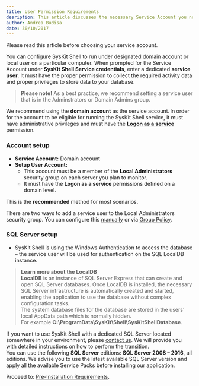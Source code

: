 ```yaml
---
title: User Permission Requirements
desription: This article discusses the necessary Service Account you need in order to run the SysKit Shell in various environments and describes deployment scenarios that affect account requirements.
author: Andrea Budisa
date: 30/10/2017
---
```

Please read this article before choosing your service account.

You can configure SysKit Shell to run under designated domain account or local user on a particular computer. When prompted for the Service Account under __SysKit Shell Service credentials__, enter a dedicated __service user__. It must have the proper permission to collect the required activity data and proper privileges to store data to your database.

> __Please note!__ As a best practice, we recommend setting a service user that is in the Adminstrators or Domain Admins group.
 
We recommend using the __domain account__ as the service account. In order for the account to be eligible for running the SysKit Shell service, it must have administrative privileges and must have the __[Logon as a service](#internal/how-to/service-accounts/add-service-user-group-policy)__ permission.

### Account setup

+ __Service Account:__ Domain account
+ __Setup User Account:__
  * This account must be a member of the __Local Administrators__ security group on each server you plan to monitor.
  * It must have the __Logon as a service__ permissions defined on a domain level.

This is the __recommended__ method for most scenarios.

There are two ways to add a service user to the Local Administrators security group. You can configure this [manually](#internal/how-to/service-accounts/add-service-user-manually) or via [Group Policy](#internal/how-to/service-accounts/add-service-user-group-policy).


### SQL Server setup

+ SysKit Shell is using the Windows Authentication to access the database – the service user will be used for authentication on the SQL LocalDB instance.

> __Learn more about the LocalDB__   
__LocalDB__ is an instance of SQL Server Express that can create and open SQL Server databases. Once LocalDB is installed, the necessary SQL Server infrastructure is automatically created and started, enabling the application to use the database without complex configuration tasks.  
The system database files for the database are stored in the users’ local AppData path which is normally hidden.  
For example __C:\ProgramData\SysKit\Shell\SysKitShellDatabase__.

If you want to use SysKit Shell with a dedicated SQL Server located somewhere in your environment, please [contact us](https://www.syskit.com/company/contact-us). We will provide you with detailed instructions on how to perform the transition.  
You can use the following __SQL Server__ editions: __SQL Server 2008 – 2016__, all editions.
We advise you to use the latest available SQL Server version and apply all the available Service Packs before installing our application.

Proceed to: [Pre-Installation Requirements](#internal/requirements/pre-installation-requirements).